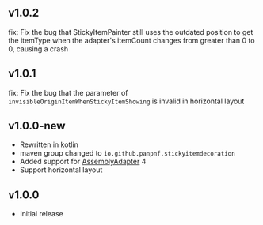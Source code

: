 ## v1.0.2

fix: Fix the bug that StickyItemPainter still uses the outdated position to get the itemType when the adapter's itemCount changes from greater than 0 to 0, causing a crash

## v1.0.1

fix: Fix the bug that the parameter of `invisibleOriginItemWhenStickyItemShowing` is invalid in
horizontal layout

## v1.0.0-new

* Rewritten in kotlin
* maven group changed to `io.github.panpnf.stickyitemdecoration`
* Added support for [AssemblyAdapter](https://github.com/panpf/assembly-adapter) 4
* Support horizontal layout

## v1.0.0

* Initial release